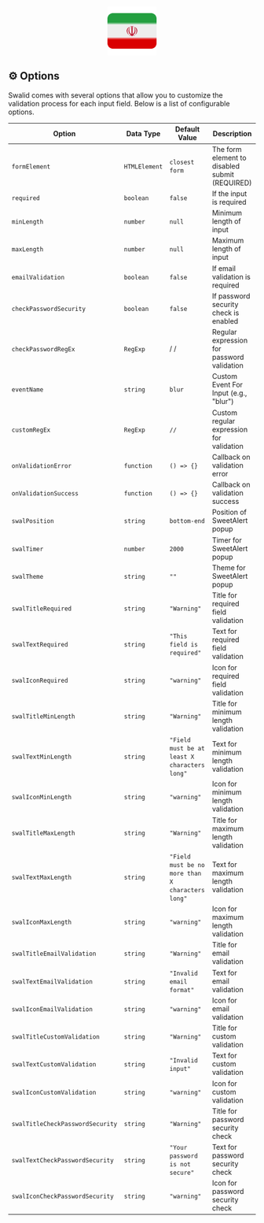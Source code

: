 <p align="center">
    <img src="../examples/image/Iran🦁.png" align="center" width="100">
</p>

## **⚙️ Options**

Swalid comes with several options that allow you to customize the validation process for each input field. Below is a list of configurable options.

| Option                           | Data Type     | Default Value                                    | Description                                |
| -------------------------------- | ------------- | ------------------------------------------------ | ------------------------------------------ |
| `formElement`                    | `HTMLElement` | `closest form`                                   | The form element to disabled submit (REQUIRED)       |
| `required`                       | `boolean`     | `false`                                          | If the input is required                   |
| `minLength`                      | `number`      | `null`                                           | Minimum length of input                    |
| `maxLength`                      | `number`      | `null`                                           | Maximum length of input                    |
| `emailValidation`                | `boolean`     | `false`                                          | If email validation is required            |
| `checkPasswordSecurity`          | `boolean`     | `false`                                          | If password security check is enabled      |
| `checkPasswordRegEx`             | `RegExp`      | /  /                                             | Regular expression for password validation |
| `eventName`                      | `string`      | `blur`                                           | Custom Event For Input (e.g., "blur")      |
| `customRegEx`                    | `RegExp`      | `//`                                             | Custom regular expression for validation   |
| `onValidationError`              | `function`    | `() => {}`                                       | Callback on validation error               |
| `onValidationSuccess`            | `function`    | `() => {}`                                       | Callback on validation success             |
| `swalPosition`                   | `string`      | `bottom-end`                                     | Position of SweetAlert popup               |
| `swalTimer`                      | `number`      | `2000`                                           | Timer for SweetAlert popup                 |
| `swalTheme`                      | `string`      | `""`                                             | Theme for SweetAlert popup                 |
| `swalTitleRequired`              | `string`      | `"Warning"`                                      | Title for required field validation        |
| `swalTextRequired`               | `string`      | `"This field is required"`                       | Text for required field validation         |
| `swalIconRequired`               | `string`      | `"warning"`                                      | Icon for required field validation         |
| `swalTitleMinLength`             | `string`      | `"Warning"`                                      | Title for minimum length validation        |
| `swalTextMinLength`              | `string`      | `"Field must be at least X characters long"`     | Text for minimum length validation         |
| `swalIconMinLength`              | `string`      | `"warning"`                                      | Icon for minimum length validation         |
| `swalTitleMaxLength`             | `string`      | `"Warning"`                                      | Title for maximum length validation        |
| `swalTextMaxLength`              | `string`      | `"Field must be no more than X characters long"` | Text for maximum length validation         |
| `swalIconMaxLength`              | `string`      | `"warning"`                                      | Icon for maximum length validation         |
| `swalTitleEmailValidation`       | `string`      | `"Warning"`                                      | Title for email validation                 |
| `swalTextEmailValidation`        | `string`      | `"Invalid email format"`                         | Text for email validation                  |
| `swalIconEmailValidation`        | `string`      | `"warning"`                                      | Icon for email validation                  |
| `swalTitleCustomValidation`      | `string`      | `"Warning"`                                      | Title for custom validation                |
| `swalTextCustomValidation`       | `string`      | `"Invalid input"`                                | Text for custom validation                 |
| `swalIconCustomValidation`       | `string`      | `"warning"`                                      | Icon for custom validation                 |
| `swalTitleCheckPasswordSecurity` | `string`      | `"Warning"`                                      | Title for password security check          |
| `swalTextCheckPasswordSecurity`  | `string`      | `"Your password is not secure"`                  | Text for password security check           |
| `swalIconCheckPasswordSecurity`  | `string`      | `"warning"`                                      | Icon for password security check           |